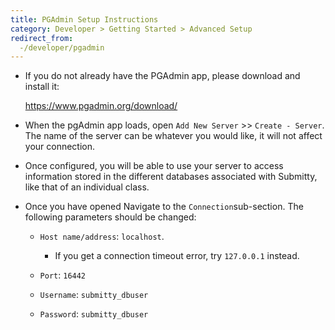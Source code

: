 ```yaml
---
title: PGAdmin Setup Instructions
category: Developer > Getting Started > Advanced Setup
redirect_from:
  -/developer/pgadmin
---
```



* If you do not already have the PGAdmin app, please download and
  install it:

  <https://www.pgadmin.org/download/>


* When the pgAdmin app loads, open `Add New Server` >>
  `Create - Server`.
  The name of the server can be whatever you would like, it
  will not affect your connection.

* Once configured, you will be able to use your server to access
  information stored in the different databases associated with
  Submitty, like that of an individual class.


* Once you have opened Navigate to the `Connection`sub-section.
  The following parameters should be changed:

    * `Host name/address`: `localhost`. 

      - If you get a connection timeout error, try `127.0.0.1` instead.

    * `Port`: `16442`

    * `Username`: `submitty_dbuser`

    * `Password`: `submitty_dbuser`

